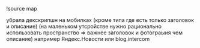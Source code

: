 
!source map

убрала декскрипшн на мобилках  (кроме типа где есть только заголовок и описание)
(на маленьком утсройстве нужно рационально использовать пространство => важнее заголовок и фотограыия чем описание)
например Яндекс.Новости или blog.intercom
